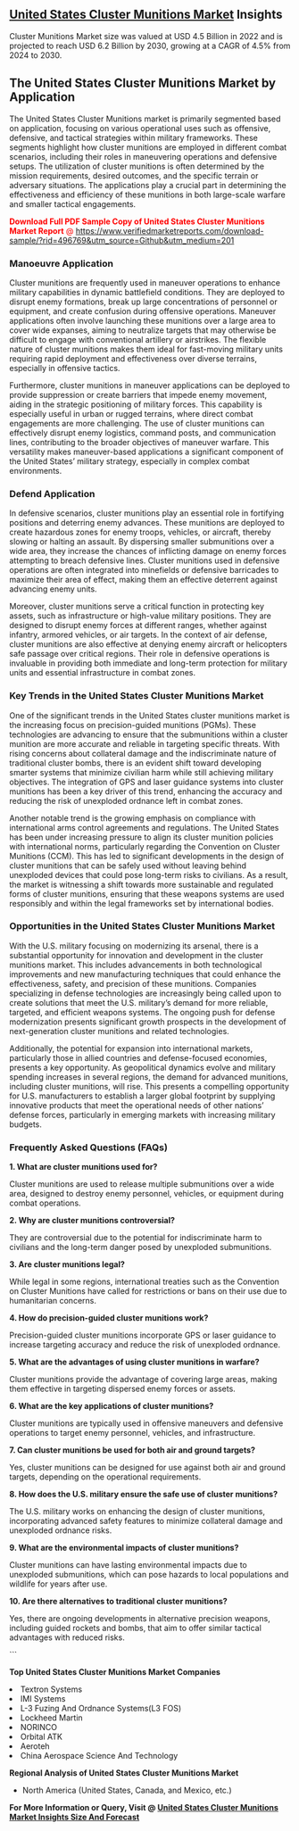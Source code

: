 <h2><a href="https://www.verifiedmarketreports.com/download-sample/?rid=496769&amp;utm_source=Github&amp;utm_medium=201" target="_blank">United States Cluster Munitions Market</a> Insights</h2><p>Cluster Munitions Market size was valued at USD 4.5 Billion in 2022 and is projected to reach USD 6.2 Billion by 2030, growing at a CAGR of 4.5% from 2024 to 2030.</p><p><h2>The United States Cluster Munitions Market by Application</h2><p>The United States Cluster Munitions market is primarily segmented based on application, focusing on various operational uses such as offensive, defensive, and tactical strategies within military frameworks. These segments highlight how cluster munitions are employed in different combat scenarios, including their roles in maneuvering operations and defensive setups. The utilization of cluster munitions is often determined by the mission requirements, desired outcomes, and the specific terrain or adversary situations. The applications play a crucial part in determining the effectiveness and efficiency of these munitions in both large-scale warfare and smaller tactical engagements.</p><p><p><span class=""><span style="color: #ff0000;"><strong>Download Full PDF Sample Copy of United States Cluster Munitions Market Report</strong> @ </span><a href="https://www.verifiedmarketreports.com/download-sample/?rid=496769&amp;utm_source=Github&amp;utm_medium=201" target="_blank">https://www.verifiedmarketreports.com/download-sample/?rid=496769&amp;utm_source=Github&amp;utm_medium=201</a></span></p></p><h3>Manoeuvre Application</h3><p>Cluster munitions are frequently used in maneuver operations to enhance military capabilities in dynamic battlefield conditions. They are deployed to disrupt enemy formations, break up large concentrations of personnel or equipment, and create confusion during offensive operations. Maneuver applications often involve launching these munitions over a large area to cover wide expanses, aiming to neutralize targets that may otherwise be difficult to engage with conventional artillery or airstrikes. The flexible nature of cluster munitions makes them ideal for fast-moving military units requiring rapid deployment and effectiveness over diverse terrains, especially in offensive tactics.</p><p>Furthermore, cluster munitions in maneuver applications can be deployed to provide suppression or create barriers that impede enemy movement, aiding in the strategic positioning of military forces. This capability is especially useful in urban or rugged terrains, where direct combat engagements are more challenging. The use of cluster munitions can effectively disrupt enemy logistics, command posts, and communication lines, contributing to the broader objectives of maneuver warfare. This versatility makes maneuver-based applications a significant component of the United States’ military strategy, especially in complex combat environments.</p><h3>Defend Application</h3><p>In defensive scenarios, cluster munitions play an essential role in fortifying positions and deterring enemy advances. These munitions are deployed to create hazardous zones for enemy troops, vehicles, or aircraft, thereby slowing or halting an assault. By dispersing smaller submunitions over a wide area, they increase the chances of inflicting damage on enemy forces attempting to breach defensive lines. Cluster munitions used in defensive operations are often integrated into minefields or defensive barricades to maximize their area of effect, making them an effective deterrent against advancing enemy units.</p><p>Moreover, cluster munitions serve a critical function in protecting key assets, such as infrastructure or high-value military positions. They are designed to disrupt enemy forces at different ranges, whether against infantry, armored vehicles, or air targets. In the context of air defense, cluster munitions are also effective at denying enemy aircraft or helicopters safe passage over critical regions. Their role in defensive operations is invaluable in providing both immediate and long-term protection for military units and essential infrastructure in combat zones.</p><h3>Key Trends in the United States Cluster Munitions Market</h3><p>One of the significant trends in the United States cluster munitions market is the increasing focus on precision-guided munitions (PGMs). These technologies are advancing to ensure that the submunitions within a cluster munition are more accurate and reliable in targeting specific threats. With rising concerns about collateral damage and the indiscriminate nature of traditional cluster bombs, there is an evident shift toward developing smarter systems that minimize civilian harm while still achieving military objectives. The integration of GPS and laser guidance systems into cluster munitions has been a key driver of this trend, enhancing the accuracy and reducing the risk of unexploded ordnance left in combat zones.</p><p>Another notable trend is the growing emphasis on compliance with international arms control agreements and regulations. The United States has been under increasing pressure to align its cluster munition policies with international norms, particularly regarding the Convention on Cluster Munitions (CCM). This has led to significant developments in the design of cluster munitions that can be safely used without leaving behind unexploded devices that could pose long-term risks to civilians. As a result, the market is witnessing a shift towards more sustainable and regulated forms of cluster munitions, ensuring that these weapons systems are used responsibly and within the legal frameworks set by international bodies.</p><h3>Opportunities in the United States Cluster Munitions Market</h3><p>With the U.S. military focusing on modernizing its arsenal, there is a substantial opportunity for innovation and development in the cluster munitions market. This includes advancements in both technological improvements and new manufacturing techniques that could enhance the effectiveness, safety, and precision of these munitions. Companies specializing in defense technologies are increasingly being called upon to create solutions that meet the U.S. military’s demand for more reliable, targeted, and efficient weapons systems. The ongoing push for defense modernization presents significant growth prospects in the development of next-generation cluster munitions and related technologies.</p><p>Additionally, the potential for expansion into international markets, particularly those in allied countries and defense-focused economies, presents a key opportunity. As geopolitical dynamics evolve and military spending increases in several regions, the demand for advanced munitions, including cluster munitions, will rise. This presents a compelling opportunity for U.S. manufacturers to establish a larger global footprint by supplying innovative products that meet the operational needs of other nations’ defense forces, particularly in emerging markets with increasing military budgets.</p><h3>Frequently Asked Questions (FAQs)</h3><p><strong>1. What are cluster munitions used for?</strong></p><p>Cluster munitions are used to release multiple submunitions over a wide area, designed to destroy enemy personnel, vehicles, or equipment during combat operations.</p><p><strong>2. Why are cluster munitions controversial?</strong></p><p>They are controversial due to the potential for indiscriminate harm to civilians and the long-term danger posed by unexploded submunitions.</p><p><strong>3. Are cluster munitions legal?</strong></p><p>While legal in some regions, international treaties such as the Convention on Cluster Munitions have called for restrictions or bans on their use due to humanitarian concerns.</p><p><strong>4. How do precision-guided cluster munitions work?</strong></p><p>Precision-guided cluster munitions incorporate GPS or laser guidance to increase targeting accuracy and reduce the risk of unexploded ordnance.</p><p><strong>5. What are the advantages of using cluster munitions in warfare?</strong></p><p>Cluster munitions provide the advantage of covering large areas, making them effective in targeting dispersed enemy forces or assets.</p><p><strong>6. What are the key applications of cluster munitions?</strong></p><p>Cluster munitions are typically used in offensive maneuvers and defensive operations to target enemy personnel, vehicles, and infrastructure.</p><p><strong>7. Can cluster munitions be used for both air and ground targets?</strong></p><p>Yes, cluster munitions can be designed for use against both air and ground targets, depending on the operational requirements.</p><p><strong>8. How does the U.S. military ensure the safe use of cluster munitions?</strong></p><p>The U.S. military works on enhancing the design of cluster munitions, incorporating advanced safety features to minimize collateral damage and unexploded ordnance risks.</p><p><strong>9. What are the environmental impacts of cluster munitions?</strong></p><p>Cluster munitions can have lasting environmental impacts due to unexploded submunitions, which can pose hazards to local populations and wildlife for years after use.</p><p><strong>10. Are there alternatives to traditional cluster munitions?</strong></p><p>Yes, there are ongoing developments in alternative precision weapons, including guided rockets and bombs, that aim to offer similar tactical advantages with reduced risks.</p>```</p><p><strong>Top United States Cluster Munitions Market Companies</strong></p><div data-test-id=""><p><li>Textron Systems</li><li> IMI Systems</li><li> L-3 Fuzing And Ordnance Systems(L3 FOS)</li><li> Lockheed Martin</li><li> NORINCO</li><li> Orbital ATK</li><li> Aeroteh</li><li> China Aerospace Science And Technology</li></p><div><strong>Regional Analysis of&nbsp;United States Cluster Munitions Market</strong></div><ul><li dir="ltr"><p dir="ltr">North America&nbsp;(United States, Canada, and Mexico, etc.)</p></li></ul><p><strong>For More Information or Query, Visit @&nbsp;</strong><strong><a href="https://www.verifiedmarketreports.com/product/cluster-munitions-market-szie-and-forecast/?utm_source=Github&amp;utm_medium=201" target="_blank">United States Cluster Munitions Market Insights Size And Forecast</a></strong></p></div>
